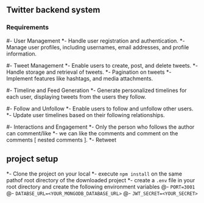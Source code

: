 ## Twitter backend system

### Requirements

#- User Management
    *-  Handle user registration and authentication.
    *-  Manage user profiles, including usernames, email addresses, and profile information.

#- Tweet Management
    *-  Enable users to create, post, and delete tweets.
    *-  Handle storage and retrieval of tweets.
    *-  Pagination on tweets
    *-  Implement features like hashtags, and media attachments.

#- Timeline and Feed Generation
    *-  Generate personalized timelines for each user, displaying tweets from the users they follow.

#- Follow and Unfollow
    *-  Enable users to follow and unfollow other users.
    *-  Update user timelines based on their following relationships.

#- Interactions and Engagement
    *-  Only the person who follows the author can comment/like
    *-  we can like the comments and comment on the comments [ nested comments ].
    *-  Retweet

## project setup
*- Clone the project on your local
*- execute `npm install` on the same pathof root directory of the downloaded project
*- create a `.env` file in your root directory and create the following environment variables
    @- `PORT=3001`
    @- `DATABSE_URL=<YOUR_MONGODB_DATABASE_URL>`
    @- `JWT_SECRET=<YOUR_SECRET>`
    



